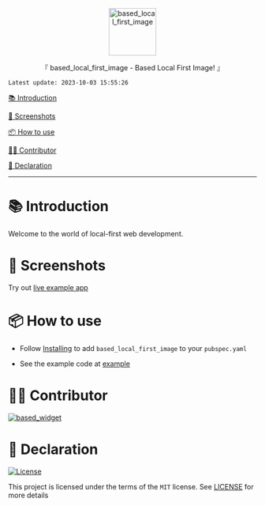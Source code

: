 <div align="center">
  <img id="based_local_first_image" width="96" alt="based_local_first_image" src="https://raw.githubusercontent.com/Cierra-Runis/based_widget/master/.github/imgs/based_local_first_image/icon.svg">
  <p>『 based_local_first_image - Based Local First Image! 』</p>
</div>

`Latest update: 2023-10-03 15:55:26`

[📚 Introduction](#-Introduction)

[📸 Screenshots](#-Screenshots)

[📦 How to use](#-How-to-use)

[🧑‍💻 Contributor](#-Contributor)

[🔦 Declaration](#-Declaration)

---

# 📚 Introduction

Welcome to the world of local-first web development.

# 📸 Screenshots

Try out [live example app](http://note-of-me.top/based_widget/)

# 📦 How to use

- Follow [Installing](https://pub.dev/packages/based_local_first_image/install) to add `based_local_first_image` to your `pubspec.yaml`

- See the example code at [example](https://github.com/Cierra-Runis/based_widget/blob/master/example/lib/main.dart)

# 🧑‍💻 Contributor

<a href="https://github.com/Cierra-Runis/based_widget/graphs/contributors">
  <img src="https://contrib.rocks/image?repo=Cierra-Runis/based_widget" alt="based_widget"/>
</a>

# 🔦 Declaration

[![License](https://img.shields.io/github/license/Cierra-Runis/based_widget)](https://github.com/Cierra-Runis/based_widget/blob/master/LICENSE)

This project is licensed under the terms of the `MIT` license. See [LICENSE](https://github.com/Cierra-Runis/based_widget/blob/master/LICENSE) for more details
